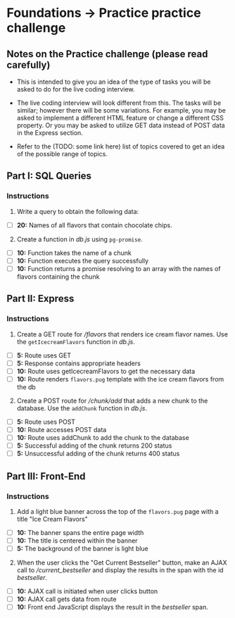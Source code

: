 # Foundations -> Practice practice challenge

## Notes on the Practice challenge (please read carefully)

- This is intended to give you an idea of the type of tasks you will be asked to do for the live coding interview.

- The live coding interview will look different from this. The tasks will be similar; however there will be some variations. For example, you may be asked to implement a different HTML feature or change a different CSS property. Or you may be asked to utilize GET data instead of POST data in the Express section.

- Refer to the (TODO: some link here) list of topics covered to get an idea of the possible range of topics.

## Part I: SQL Queries

### Instructions
1. Write a query to obtain the following data:

  - [ ] __20:__ Names of all flavors that contain chocolate chips.

2. Create a function in *db.js* using `pg-promise`.

  - [ ] __10:__ Function takes the name of a chunk
  - [ ] __10:__ Function executes the query successfully
  - [ ] __10:__ Function returns a promise resolving to an array with the names of flavors containing the chunk

## Part II: Express

### Instructions

1. Create a GET route for */flavors* that renders ice cream flavor names. Use the `getIcecreamFlavors` function in *db.js*.

- [ ] __5:__ Route uses GET
- [ ] __5:__ Response contains appropriate headers
- [ ] __10:__ Route uses getIcecreamFlavors to get the necessary data
- [ ] __10:__ Route renders `flavors.pug` template with the ice cream flavors from the db

2. Create a POST route for */chunk/add* that adds a new chunk to the database. Use the `addChunk` function in *db.js*.

- [ ] __5:__ Route uses POST
- [ ] __10:__ Route accesses POST data
- [ ] __10:__ Route uses addChunk to add the chunk to the database
- [ ] __5:__ Successful adding of the chunk returns 200 status
- [ ] __5:__ Unsuccessful adding of the chunk returns 400 status

## Part III: Front-End

### Instructions

1. Add a light blue banner across the top of the `flavors.pug` page with a title "Ice Cream Flavors"

- [ ] __10:__ The banner spans the entire page width
- [ ] __10:__ The title is centered within the banner
- [ ] __5:__ The background of the banner is light blue

2. When the user clicks the "Get Current Bestseller" button, make an AJAX call to */current_bestseller* and display the results in the span with the id *bestseller*.

- [ ] __10:__ AJAX call is initiated when user clicks button
- [ ] __10:__ AJAX call gets data from route
- [ ] __10:__ Front end JavaScript displays the result in the *bestseller* span.
